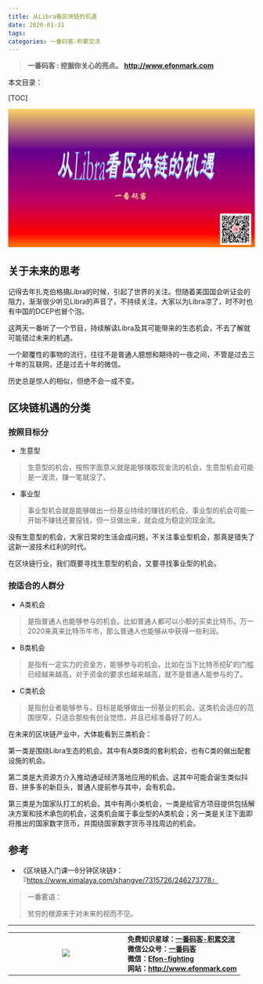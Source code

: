 ```yaml
---
title: 从Libra看区块链的机遇
date: 2020-01-31
tags: 
categories: 一番码客-积累交流
---
```


> **一番码客 : 挖掘你关心的亮点。**
> **http://www.efonmark.com**

本文目录：

[TOC]

![image-20200131233106399](2020-01-31-从Libra看区块链的机遇/image-20200131233106399.png)

<!--more-->

## 关于未来的思考

记得去年扎克伯格搞Libra的时候，引起了世界的关注。但随着美国国会听证会的阻力，渐渐很少听见Libra的声音了，不持续关注，大家以为Libra凉了，时不时也有中国的DCEP也冒个泡。

这两天一番听了一个节目，持续解读Libra及其可能带来的生态机会，不去了解就可能错过未来的机遇。

一个颠覆性的事物的流行，往往不是普通人臆想和期待的一夜之间，不管是过去三十年的互联网，还是过去十年的微信。

历史总是惊人的相似，但绝不会一成不变。

## 区块链机遇的分类

### 按照目标分

* 生意型

> 生意型的机会，按照字面意义就是能够赚取现金流的机会，生意型机会可能是一波流，赚一笔就没了。

* 事业型

> 事业型机会就是能够做出一份基业持续的赚钱的机会，事业型的机会可能一开始不赚钱还要投钱，但一旦做出来，就会成为稳定的现金流。

没有生意型的机会，大家日常的生活会成问题，不关注事业型机会，那真是错失了这新一波技术红利的时代。

在区块链行业，我们既要寻找生意型的机会，又要寻找事业型的机会。

### 按适合的人群分

* A类机会

> 是指普通人也能够参与的机会。比如普通人都可以小额的买卖比特币。万一2020来真来比特币牛市，那么普通人也能够从中获得一些利润。

* B类机会

> 是指有一定实力的资金方，能够参与的机会。比如在当下比特币挖矿的门槛已经越来越高，对于资金的要求也越来越高，就不是普通人能参与的了。

* C类机会

> 是指创业者能够参与，目标是能够做出一份基业的机会。这类机会适应的范围很窄，只适合那些有创业觉悟，并且已经准备好了的人。

在未来的区块链产业中，大体能看到三类机会：

第一类是围绕Libra生态的机会。其中有A类B类的套利机会，也有C类的做出配套设施的机会。

第二类是大资源方介入推动通证经济落地应用的机会。这其中可能会诞生类似抖音、拼多多的新巨头，普通人提前参与其中，会有机会。

第三类是为国家队打工的机会。其中有两小类机会，一类是给官方项目提供包括解决方案和技术承包的机会，这类机会属于事业型的A类机会；另一类是关注下面即将推出的国家数字货币，并围绕国家数字货币寻找周边的机会。

## 参考

* 《区块链入门课—8分钟区块链》：『https://www.ximalaya.com/shangye/7315726/246273778』

> 一番雾语：
>
> 贫穷的根源来于对未来的视而不见。

------

<table>
<tr>
<td ><center><img src="http://www.efonmark.com/efonmark-blog/readme/guanzhu_1.jpg" width=40%></center></td>
<td width="50%" align=left><b>
    免费知识星球：<a href="http://www.efonmark.com/efonmark-blog/readme/zhishixingqiu1.png">一番码客-积累交流</a><br>
    微信公众号：<a href="http://www.efonmark.com/efonmark-blog/readme/guanzhu_1.jpg">一番码客</a><br>
    微信：<a href="http://www.efonmark.com/efonmark-blog/readme/weixin.jpg">Efon-fighting</a><br>
    网站：<a href="http://www.efonmark.com">http://www.efonmark.com</a><br></b></td>
</tr>
</table>